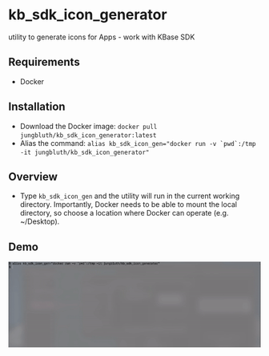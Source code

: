 # kb_sdk_icon_generator
utility to generate icons for Apps - work with KBase SDK

## Requirements
* Docker

## Installation
* Download the Docker image: ```docker pull jungbluth/kb_sdk_icon_generator:latest```
* Alias the command: ```alias kb_sdk_icon_gen="docker run -v `pwd`:/tmp -it jungbluth/kb_sdk_icon_generator"```

## Overview
* Type ```kb_sdk_icon_gen``` and the utility will run in the current working directory. Importantly, Docker needs to be able to mount the local directory, so choose a location where Docker can operate (e.g. ~/Desktop).


## Demo
<img align="center" src="https://github.com/jungbluth/kb_sdk_icon_generator/blob/master/DEMO__kb_sdk_icon_generator.gif" width="800"/>
